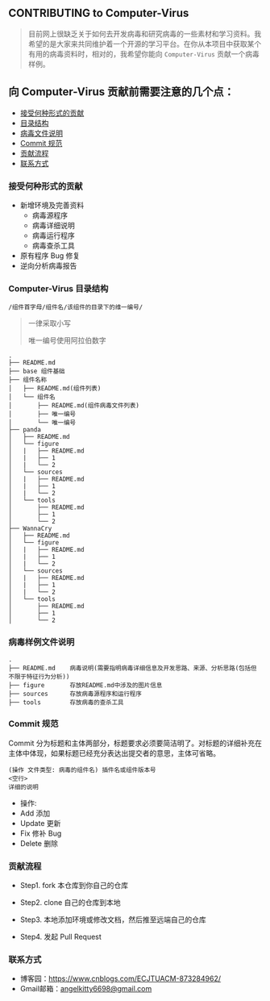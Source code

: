 CONTRIBUTING to Computer-Virus
---

> 目前网上很缺乏关于如何去开发病毒和研究病毒的一些素材和学习资料。我希望的是大家来共同维护着一个开源的学习平台。在你从本项目中获取某个有用的病毒资料时，相对的，我希望你能向 `Computer-Virus` 贡献一个病毒样例。

## 向 Computer-Virus 贡献前需要注意的几个点：

- [接受何种形式的贡献](#cc)
- [目录结构](#dir)
- [病毒文件说明](#files)
- [Commit 规范](#commit)
- [贡献流程](#howto)
- [联系方式](#url)

### <a name="cc"></a>接受何种形式的贡献

* 新增环境及完善资料
    * 病毒源程序
    * 病毒详细说明
    * 病毒运行程序
    * 病毒查杀工具
* 原有程序 Bug 修复
* 逆向分析病毒报告

### <a name="dir"></a>Computer-Virus 目录结构

`/组件首字母/组件名/该组件的目录下的维一编号/`

> 一律采取小写
>
> 唯一编号使用阿拉伯数字

```
.
├── README.md
├── base 组件基础
├── 组件名称
│   ├── README.md(组件列表)
│   └── 组件名
│       ├── README.md(组件病毒文件列表)
│       ├── 唯一编号
│       └── 唯一编号
├── panda
│   ├── README.md
│   └── figure
│   |   ├── README.md
│   |   ├── 1
│   |   └── 2
│   └── sources
│   |   ├── README.md
│   |   ├── 1
│   |   └── 2
│   └── tools
│       ├── README.md
│       ├── 1
│       └── 2
├── WannaCry
│   ├── README.md
│   └── figure
│   |   ├── README.md
│   |   ├── 1
│   |   └── 2
│   └── sources
│   |   ├── README.md
│   |   ├── 1
│   |   └── 2
│   └── tools
│       ├── README.md
│       ├── 1
│       └── 2
```

### <a name="files"></a>病毒样例文件说明

```
.
├── README.md    病毒说明(需要指明病毒详细信息及开发思路、来源、分析思路(包括但不限于特征行为分析))
├── figure       存放README.md中涉及的图片信息
├── sources      存放病毒源程序和运行程序
├── tools        存放病毒的查杀工具
```

### <a name="commit"></a>Commit 规范

Commit 分为标题和主体两部分，标题要求必须要简洁明了。对标题的详细补充在主体中体现，如果标题已经充分表达出提交者的意思，主体可省略。

```
(操作 文件类型: 病毒的组件名) 插件名或组件版本号
<空行>
详细的说明
```

* 操作:
 * Add          添加
 * Update    更新
 * Fix            修补 Bug
 * Delete      删除


### <a name="howto"></a>贡献流程

* Step1. fork 本仓库到你自己的仓库

* Step2. clone 自己的仓库到本地

* Step3. 本地添加环境或修改文档，然后推至远端自己的仓库

* Step4. 发起 Pull Request

### <a name="urls"></a>联系方式

* 博客园：https://www.cnblogs.com/ECJTUACM-873284962/
* Gmail邮箱：<angelkitty6698@gmail.com>